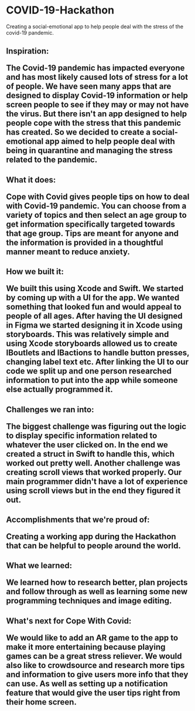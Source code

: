 # COVID-19-Hackathon
Creating a social-emotional app to help people deal with the stress of the covid-19 pandemic.

## Inspiration: <p>The Covid-19 pandemic has impacted everyone and has most likely caused lots of stress for a lot of people. We have seen many apps that are designed to display Covid-19 information or help screen people to see if they may or may not have the virus. But there isn't an app designed to help people cope with the stress that this pandemic has created. So we decided to create a social-emotional app aimed to help people deal with being in quarantine and managing the stress related to the pandemic.</p>

## What it does: <p>Cope with Covid gives people tips on how to deal with Covid-19 pandemic. You can choose from a variety of topics and then select an age group to get information specifically targeted towards that age group. Tips are meant for anyone and the information is provided in a thoughtful manner meant to reduce anxiety.</p>

## How we built it: <p>We built this using Xcode and Swift. We started by coming up with a UI for the app. We wanted something that looked fun and would appeal to people of all ages. After having the UI designed in Figma we started designing it in Xcode using storyboards. This was relatively simple and using Xcode storyboards allowed us to create IBoutlets and IBactions to handle button presses, changing label text etc. After linking the UI to our code we split up and one person researched information to put into the app while someone else actually programmed it. </p>

## Challenges we ran into: <p>The biggest challenge was figuring out the logic to display specific information related to whatever the user clicked on. In the end we created a struct in Swift to handle this, which worked out pretty well. Another challenge was creating scroll views that worked properly. Our main programmer didn't have a lot of experience using scroll views but in the end they figured it out.</p>

## Accomplishments that we're proud of: <p>Creating a working app during the Hackathon that can be helpful to people around the world.</p>

## What we learned: <p>We learned how to research better, plan projects and follow through as well as learning some new programming techniques and image editing.</p>

## What's next for Cope With Covid: <p>We would like to add an AR game to the app to make it more entertaining because playing games can be a great stress reliever. We would also like to crowdsource and research more tips and information to give users more info that they can use. As well as setting up a notification feature that would give the user tips right from their home screen.</p>

